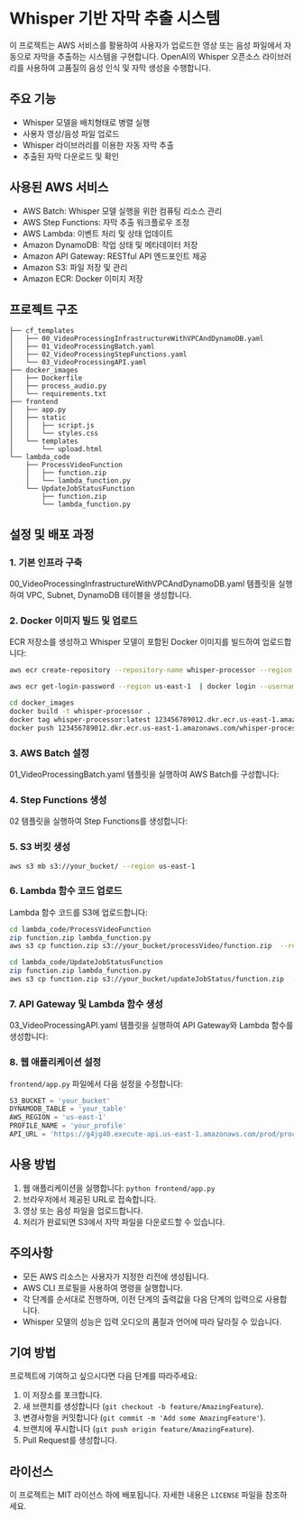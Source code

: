 # Whisper 기반 자막 추출 시스템

이 프로젝트는 AWS 서비스를 활용하여 사용자가 업로드한 영상 또는 음성 파일에서 자동으로 자막을 추출하는 시스템을 구현합니다. OpenAI의 Whisper 오픈소스 라이브러리를 사용하여 고품질의 음성 인식 및 자막 생성을 수행합니다.

## 주요 기능

- Whisper 모델을 배치형태로 병렬 실행
- 사용자 영상/음성 파일 업로드
- Whisper 라이브러리를 이용한 자동 자막 추출
- 추출된 자막 다운로드 및 확인

## 사용된 AWS 서비스

- AWS Batch: Whisper 모델 실행을 위한 컴퓨팅 리소스 관리
- AWS Step Functions: 자막 추출 워크플로우 조정
- AWS Lambda: 이벤트 처리 및 상태 업데이트
- Amazon DynamoDB: 작업 상태 및 메타데이터 저장
- Amazon API Gateway: RESTful API 엔드포인트 제공
- Amazon S3: 파일 저장 및 관리
- Amazon ECR: Docker 이미지 저장

## 프로젝트 구조

```
├── cf_templates
│   ├── 00_VideoProcessingInfrastructureWithVPCAndDynamoDB.yaml
│   ├── 01_VideoProcessingBatch.yaml
│   ├── 02_VideoProcessingStepFunctions.yaml
│   └── 03_VideoProcessingAPI.yaml
├── docker_images
│   ├── Dockerfile
│   ├── process_audio.py
│   └── requirements.txt
├── frontend
│   ├── app.py
│   ├── static
│   │   ├── script.js
│   │   └── styles.css
│   └── templates
│       └── upload.html
└── lambda_code
    ├── ProcessVideoFunction
    │   ├── function.zip
    │   └── lambda_function.py
    └── UpdateJobStatusFunction
        ├── function.zip
        └── lambda_function.py
```

## 설정 및 배포 과정

### 1. 기본 인프라 구축

00_VideoProcessingInfrastructureWithVPCAndDynamoDB.yaml 템플릿을 실행하여 VPC, Subnet, DynamoDB 테이블을 생성합니다.

### 2. Docker 이미지 빌드 및 업로드

ECR 저장소를 생성하고 Whisper 모델이 포함된 Docker 이미지를 빌드하여 업로드합니다:

```bash
aws ecr create-repository --repository-name whisper-processor --region us-east-1 

aws ecr get-login-password --region us-east-1  | docker login --username AWS --password-stdin 123456789012.dkr.ecr.us-east-1.amazonaws.com

cd docker_images
docker build -t whisper-processor .
docker tag whisper-processor:latest 123456789012.dkr.ecr.us-east-1.amazonaws.com/whisper-processor:latest
docker push 123456789012.dkr.ecr.us-east-1.amazonaws.com/whisper-processor:latest
```

### 3. AWS Batch 설정

01_VideoProcessingBatch.yaml 템플릿을 실행하여 AWS Batch를 구성합니다:


### 4. Step Functions 생성

02 템플릿을 실행하여 Step Functions를 생성합니다:


### 5. S3 버킷 생성

```bash
aws s3 mb s3://your_bucket/ --region us-east-1 
```

### 6. Lambda 함수 코드 업로드

Lambda 함수 코드를 S3에 업로드합니다:

```bash
cd lambda_code/ProcessVideoFunction 
zip function.zip lambda_function.py
aws s3 cp function.zip s3://your_bucket/processVideo/function.zip  --region us-east-1

cd lambda_code/UpdateJobStatusFunction 
zip function.zip lambda_function.py
aws s3 cp function.zip s3://your_bucket/updateJobStatus/function.zip  --region us-east-1
```

### 7. API Gateway 및 Lambda 함수 생성

03_VideoProcessingAPI.yaml 템플릿을 실행하여 API Gateway와 Lambda 함수를 생성합니다:


### 8. 웹 애플리케이션 설정

`frontend/app.py` 파일에서 다음 설정을 수정합니다:

```python
S3_BUCKET = 'your_bucket'
DYNAMODB_TABLE = 'your_table'
AWS_REGION = 'us-east-1'
PROFILE_NAME = 'your_profile'
API_URL = 'https://g4jg40.execute-api.us-east-1.amazonaws.com/prod/process'
```

## 사용 방법

1. 웹 애플리케이션을 실행합니다: `python frontend/app.py`
2. 브라우저에서 제공된 URL로 접속합니다.
3. 영상 또는 음성 파일을 업로드합니다.
4. 처리가 완료되면 S3에서 자막 파일을 다운로드할 수 있습니다.

## 주의사항

- 모든 AWS 리소스는 사용자가 지정한 리전에 생성됩니다.
- AWS CLI 프로필을 사용하여 명령을 실행합니다.
- 각 단계를 순서대로 진행하며, 이전 단계의 출력값을 다음 단계의 입력으로 사용합니다.
- Whisper 모델의 성능은 입력 오디오의 품질과 언어에 따라 달라질 수 있습니다.

## 기여 방법

프로젝트에 기여하고 싶으시다면 다음 단계를 따라주세요:

1. 이 저장소를 포크합니다.
2. 새 브랜치를 생성합니다 (`git checkout -b feature/AmazingFeature`).
3. 변경사항을 커밋합니다 (`git commit -m 'Add some AmazingFeature'`).
4. 브랜치에 푸시합니다 (`git push origin feature/AmazingFeature`).
5. Pull Request를 생성합니다.

## 라이선스

이 프로젝트는 MIT 라이선스 하에 배포됩니다. 자세한 내용은 `LICENSE` 파일을 참조하세요.